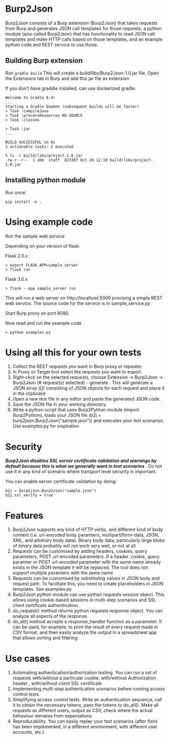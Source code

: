 # Burp2Json

Burp2Json consists of a Burp extension (Burp2Json) that takes requests from Burp and generates JSON call templates for those requests, a python module (also called Burp2Json) that has functionality to read JSON call templates and make HTTP calls based on those templates, and an example python code and REST service to use those.

## Building Burp extension
Run
```gradle build```
This will create a build/libs/Burp2Json-1.0.jar file. Open the Extensions tab in Burp and add this jar file as extension

If you don't have graddle installed, can use dockerized gradle:
```% docker run --rm -u gradle -v "$PWD":/home/gradle/project -w /home/gradle/project gradle gradle build
Welcome to Gradle 8.4!
...
Starting a Gradle Daemon (subsequent builds will be faster)
> Task :compileJava
> Task :processResources NO-SOURCE
> Task :classes

> Task :jar
...

BUILD SUCCESSFUL in 8s
2 actionable tasks: 2 executed

% ls -l build/libs/project-1.0.jar
-rw-r--r--  1 abb  staff  823387 Oct 26 12:10 build/libs/project-1.0.jar
```

## Installing python module

Run once:
```
pip install -e .
```
# Using example code

Run the sample web service

Depending on your version of flask:

Flask 2.0.x :
```
> export FLASK_APP=sample_server
> flask run
```
Flask 3.0.x
```
> flask --app sample_server run
```
This will run a web server on http://localhost:5000 provising a simple REST web service. The source code for the service is in sample_service.py

Start Burp proxy on port 8080.

Now read and run the example code
```
> python examples.py
```

# Using all this for your own tests

1. Collect the REST requests you want in Burp proxy or repeater. 
2. In Proxy or Target tool select the requests you want to export.
3. Right-click on the selected requests, choose Extension -> Burp2Json -> Burp2Json (# request(s) selected) - generate . This will generate a JSON array ([]) consisting of JSON objects for each request and place it in the clipboard
4. Open a new test file in any editor and paste the generated JSON code.
5. Save the JSON file in your working directory.
6. Write a python script that uses Burp2Python module (import Burp2Python), loads your JSON file (b2j = burp2json.Burp2Json("sample.json")) and executes your test scenarios. Use examples.py for inspiration

# Security

***Burp2Json disables SSL server certificate validation and warnings by default because this is what we generally want in test scenarios*** . Do not use it in any kind of scenario where transport level security is important.

You can enable server certificate validation by doing:
```
b2j = burp2json.Burp2Json("sample.json")
b2j.ssl_verify = true
```
# Features

1. Burp2Json supports any kind of HTTP verbs, and different kind of body content (i.e. url-encoded body paramters, multipart/form-data, JSON, XML, and arbitrary body data). Binary body data, particularly large blobs of binary data probably will not work very well, or not at all
2. Requests can be customised by adding headers, cookies, query parameters, POST url-encoded parameters. If a header. cookie, query paramter or POST url-encoded parameter with the same name already exists in the JSON template it will be replaced. The tool does not support multiple paramters with the same name
3. Requests can be customised by substituting values in JSON body and request path. To facilitate this, you need to create placeholders in JSON templates. See examples.py
4. Burp2Json python module can use python requests session object. This allows using cookie-based sessions in multi-step scenarios and SSL client certificate authentication.
5. do_request() method returns python requests response object. You can analyze all aspects of the response.
6. do_all() method accepts a response_handler function as a parameter. It can be used, for example, to print the result of every request made in CSV format, and then easily analyze the output in a spreadsheet app that allows sorting and filtering

# Use cases

1. Automating authentication/authorization testing. You can run a set of requests with/without a particular cookie, with/without Authorization header , with/without client SSL certificate
2. Implementing multi-step authentication scenarios before running access control tests
3. Simplifying access control tests. Write an authentication sequence, call it to obtain the necessary tokens, pass the tokens to do_all(). Make all requests as different users, output as CSV, check where the actual behaviour deviates from expectations
4. Reproducability. You can easily replay your test scenarios (after fixes has been implemented, in a different environment, with different user accounts, etc.)